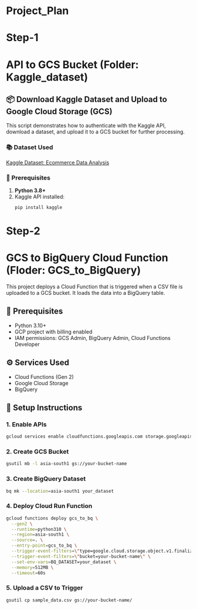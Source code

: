 # Project_Plan

# Step-1
# API to GCS Bucket (Folder: Kaggle_dataset)

## 📦 Download Kaggle Dataset and Upload to Google Cloud Storage (GCS)

This script demonstrates how to authenticate with the Kaggle API, download a dataset, and upload it to a GCS bucket for further processing.

### 📚 Dataset Used

[Kaggle Dataset: Ecommerce Data Analysis](https://www.kaggle.com/datasets/mmohaiminulislam/ecommerce-data-analysis)

### 🧰 Prerequisites

1. **Python 3.8+**
2. Kaggle API installed:
   ```bash
   pip install kaggle


# Step-2
# GCS to BigQuery Cloud Function (Floder: GCS_to_BigQuery)

This project deploys a Cloud Function that is triggered when a CSV file is uploaded to a GCS bucket. It loads the data into a BigQuery table.

## 🧱 Prerequisites
- Python 3.10+
- GCP project with billing enabled
- IAM permissions: GCS Admin, BigQuery Admin, Cloud Functions Developer

## ⚙️ Services Used
- Cloud Functions (Gen 2)
- Google Cloud Storage
- BigQuery

## 🚀 Setup Instructions

### 1. Enable APIs
```bash
gcloud services enable cloudfunctions.googleapis.com storage.googleapis.com bigquery.googleapis.com eventarc.googleapis.com run.googleapis.com
```

### 2. Create GCS Bucket
```bash
gsutil mb -l asia-south1 gs://your-bucket-name
```

### 3. Create BigQuery Dataset
```bash
bq mk --location=asia-south1 your_dataset
```

### 4. Deploy Cloud Run Function
```bash
gcloud functions deploy gcs_to_bq \
  --gen2 \
  --runtime=python310 \
  --region=asia-south1 \
  --source=. \
  --entry-point=gcs_to_bq \
  --trigger-event-filters=\"type=google.cloud.storage.object.v1.finalized\" \
  --trigger-event-filters=\"bucket=your-bucket-name\" \
  --set-env-vars=BQ_DATASET=your_dataset \
  --memory=512MB \
  --timeout=60s
```

### 5. Upload a CSV to Trigger
```bash
gsutil cp sample_data.csv gs://your-bucket-name/
```

